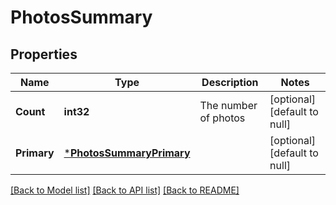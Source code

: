 # PhotosSummary

## Properties
Name | Type | Description | Notes
------------ | ------------- | ------------- | -------------
**Count** | **int32** | The number of photos | [optional] [default to null]
**Primary** | [***PhotosSummaryPrimary**](PhotosSummary_primary.md) |  | [optional] [default to null]

[[Back to Model list]](../README.md#documentation-for-models) [[Back to API list]](../README.md#documentation-for-api-endpoints) [[Back to README]](../README.md)
